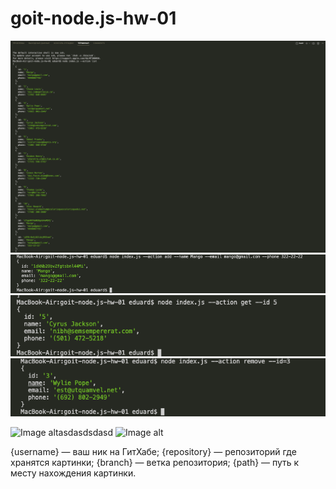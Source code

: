 # goit-node.js-hw-01

![GitHub actions settings](./img/list.png)
![GitHub actions settings](./img/add.png)
![GitHub actions settings](./img/getbyId.png)
![GitHub actions settings](./img/remove.png)


![Image alt](https://github.com/{username}/{repository}/raw/{branch}/{path}/image.png)asdasdsdasd
![Image alt](https://github.com/EduardOshurkov/goit-node.js-hw-01/tree/main/img%2019.12.02/list.png)

{username} — ваш ник на ГитХабе;
{repository} — репозиторий где хранятся картинки;
{branch} — ветка репозитория;
{path} — путь к месту нахождения картинки.
